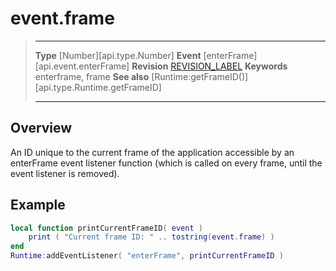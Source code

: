 
# event.frame

> --------------------- ------------------------------------------------------------------------------------------
> __Type__              [Number][api.type.Number]
> __Event__             [enterFrame][api.event.enterFrame]
> __Revision__          [REVISION_LABEL](REVISION_URL)
> __Keywords__          enterframe, frame
> __See also__          [Runtime:getFrameID()][api.type.Runtime.getFrameID]
> --------------------- ------------------------------------------------------------------------------------------

## Overview

An ID unique to the current frame of the application accessible by an enterFrame event listener function (which is called on every frame, until the event listener is removed).

## Example
 
``````lua
local function printCurrentFrameID( event )
    print ( "Current frame ID: " .. tostring(event.frame) )
end 
Runtime:addEventListener( "enterFrame", printCurrentFrameID )
``````
